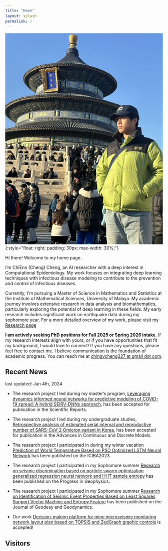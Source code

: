 ```yaml
---
title: "Home"
layout: splash
permalink: /
---
```


![Chingy Cheng](./images/profile.JPG)
{:style="float: right; padding: 30px; max-width: 30%;"}

Hi there! Welcome to my home page. 

I’m ChiEnn (Cheng) Cheng, an AI researcher with a deep interest in Computational Epidemiology. My work focuses on integrating deep learning techniques with infectious disease modeling to contribute to the prevention and control of infectious diseases.

Currently, I'm pursuing a Master of Science in Mathematics and Statistics at the Institute of Mathematical Sciences, University of Malaya. My academic journey involves extensive research in data analysis and biomathematics, particularly exploring the potential of deep learning in these fields. My early research includes significant work on earthquake data during my sophomore year. For a more detailed overview of my work, please visit my [Research page](/_pages/research.md)

**I am actively seeking PhD positions for Fall 2025 or Spring 2026 intake.** If my research interests align with yours, or if you have opportunities that fit my background, I would love to connect! If you have any questions, please feel free to contact me. I believe communication is the foundation of academic progress.  You can reach me at [chingycheng327 at gmail dot com](mailto:chingycheng327@gmail.com).
## Recent News
last updated: Jan 4th, 2024

- The research project I led during my master’s program, [Leveraging dynamics informed neural networks for predictive modeling of COVID-19 spread: A hybrid SEIRV-DNNs approach](https://www.nature.com/srep/), has been accepted for publication in the Scientific Reports.


- The research project I led during my undergraduate studies, [Retrospective analysis of estimated serial interval and reproductive number of SARS-CoV-2 Omicron variant in Korea](https://advancesincontinuousanddiscretemodels.springeropen.com/), has been accepted for publication in the Advances in Continuous and Discrete Models.

- The research project I participated in during my winter vacation [ Prediction of World Temperature Based on PSO Optimized LSTM Neural Network](https://ieeexplore.ieee.org/document/10165253)  has been published on the ICIBA2023.

- The research project I participated in my Sophomore summer [Research on seismic discrimination based on particle swarm optimization generalized regression neural network and HHT sample entropy](http://en.dzkx.org/article/doi/10.6038/pg2022FF0438)  has been published on the Progress in Geophysics.
- The research project I participated in my Sophomore summer [Research on Identification of Seismic Event Properties Based on Least Squares Support Vector Machine and Entropy Feature](https://kns.cnki.net/kcms/detail/detail.aspx?doi=10.14075/j.jgg.2022.06.019) has been published on the Journal of Geodesy and Geodynamics.
- Our work [Decision-making platform for mine microseismic monitoring network layout plan based on TOPSIS and ZedGraph graphic controls](https://kns.cnki.net/kcms/detail/detail.aspx?dbcode=CJFD&dbname=CJFDAUTO&filename=SYXZ202203001&uniplatform=NZKPT&v=WQLhOUsEE2Ny13mKBzFFTg1MH4UfiBiMihiJSvVAzbPdTDJxVhDcT2K3elAZkcIw) is accepted!

## Visitors
<script type="text/javascript" id="clustrmaps" src="//clustrmaps.com/map_v2.js?d=y7YKKBDBDzrWxDg4fySugE-ZaO_JhzcBsFQReXdpt3U&cl=ffffff&w=a"></script>
